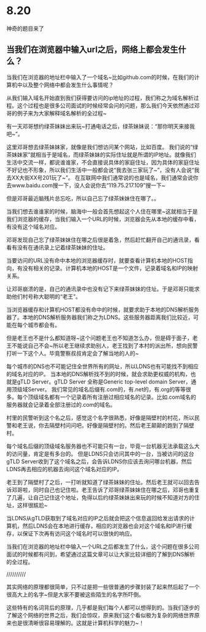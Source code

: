 # 8.20

神奇的题目来了

## 当我们在浏览器中输入url之后，网络上都会发生什么？

当我们在浏览器的地址栏中输入了一个域名~比如github.com的时候，在我们的计算机中以及整个网络中都会发生什么事情呢？

从我们输入域名开始直到我们获得要访问的ip地址的过程，我们称之为域名解析过程。这个过程也是很多公司面试的时候经常会问的问题，那么我们今天依然通过邓哥的例子来为大家解释域名解析的全过程~

有一天邓哥想约绿茶妹妹出来玩~打通电话之后，绿茶妹妹说：“那你明天来接我吧~”。

这里邓哥想去绿茶妹妹家，就像是我们想访问某个网站，比如百度。
我们说的“绿茶妹妹家”就相当于是域名，而绿茶妹妹的实际住址就是所谓的IP地址。就像我们生活中交流一样，都说谁谁家，不会直接说具体的家庭住址，因为具体的家庭住址不好记也不形象，所以我们生活中一般都会说“我去张三家玩了~”，没有人会说“我去XX大街XX号201玩了~”。
在互联网中我们通常说的也是域名，我们通常会说你去www.baidu.com搜一下，没人会说你去“119.75.217.109”搜一下~

但是邓哥最近脑残片总忘吃，所以自己忘了绿茶妹妹住在哪了。。

当我们想去谁谁家的时候，脑海中一般会首先想起这个人住在哪里~这就相当于是我们浏览器的缓存，当我们输入一个URL的时候，浏览器会先从本地的缓存中看，有没有这个域名对应。

邓哥发现自己忘了绿茶妹妹住在哪之后很是着急，然后赶忙翻开自己的通讯录，看看有没有在通讯录上记着绿茶妹妹的住址。

当要访问的URL没有命中本地的浏览器缓存时，就要查看计算机本地的HOST指向，有没有相关的记录。计算机本地的HOST是一个文件，记录着域名和IP的映射关系。

让邓哥崩溃的是，自己的通讯录中也没有记下来绿茶妹妹的住址。于是邓哥只能求助他们村号称大聪明的“老王”。

当浏览器缓存和计算机HOST都没有命中的时候，就要求助于本地的DNS解析服务器了。本地的DNS解析服务器我们称之为LDNS。这些服务器距离我们比较近，可能在每个城市都会有。

但是老王也不是什么都知道呀~这个问题老王也不知道怎么办，但是碍于面子，老王不能说自己不会~所以老王继续求助别人，老王找到了本村的派出所，想向民警打听一下这个人。毕竟警察叔叔肯定会了解当地的人的~

每个城市的DNS也不可能记住全世界所有的网址，所以LDNS也有可能找不到相应的域名对应的IP。
当本地的DNS解析找不到的时候，就会求助更权威的机构，也就是gTLD Server。gTLD Server 全称是Generic top-level domain Server，通用顶级域Server。
我们常见的域名后缀有.com的，有.net的，有.org的等等很多。每个顶级域名都有一个记录着所有注册过相应域名的记录。比如.com域名的服务器就会记录着全部注册过的.com的域名。

村里的民警听到这个名之后，感觉这个名字很熟悉，好像是隔壁村的村花，所以民警和老王说，你去隔壁村问问吧，好像是隔壁村的。然后老王颠颠的跑到了隔壁村。

每个域名后缀的顶级域名服务器也不可能只有一台，毕竟一台机器无法承载这么大的访问量，肯定是有多台的。
但是LDNS只会访问其中的一台，当被访问的这台gTLD Server收到了这个域名之后，会告诉LDNS你应该去询问哪台机器，然后LDNS再去相应的机器去询问这个域名对应的IP。

老王到了隔壁村了之后，一打听就知道了绿茶妹妹的住址。然后老王就可以回去告诉邓哥啦，同时自己也记住啦。老王告诉了邓哥绿茶妹妹住在哪之后，邓哥也重复了几遍，让自己记住这个地址，免得以后约绿茶妹妹出来玩的时候不知道对方的住址，这样很尴尬~

当LDNS从gTLD获取到了域名对应的IP之后就会把这个信息返回给发出请求的计算机，然后LDNS会在本地进行缓存，相应的浏览器也会对这个域名和IP进行缓存，以保证下次再有访问这个域名时可以很快的响应。

当我们在浏览器的地址栏中输入一个URL之后都发生了什么，这个问题在很多公司面试的时候都有问到，希望通过这篇文章可以让大家比较详细的了解到DNS解析的全过程。


//////////


其实网络的原理都很简单，只不过是把一些很普通的步骤封装了起来然后起了一个很高大上的名字~但是大家不要被这些陌生的名字所吓倒。

这些特有的名词背后的原理，几乎都是我们每个人都可以想得到的。当我们逐步的了解这个网络的世界之后，我们会惊叹，原来我们这个看似极为复杂的网络世界原来也是很清晰很容易理解的。这就是计算机科学的魅力~！
